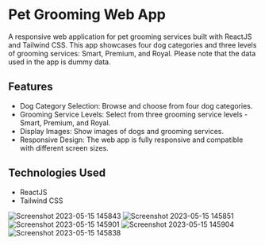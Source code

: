 # Pet Grooming Web App

A responsive web application for pet grooming services built with ReactJS and Tailwind CSS. This app showcases four dog categories and three levels of grooming services: Smart, Premium, and Royal. Please note that the data used in the app is dummy data.

## Features

- Dog Category Selection: Browse and choose from four dog categories.
- Grooming Service Levels: Select from three grooming service levels - Smart, Premium, and Royal.
- Display Images: Show images of dogs and grooming services.
- Responsive Design: The web app is fully responsive and compatible with different screen sizes.

## Technologies Used

- ReactJS
- Tailwind CSS

![Screenshot 2023-05-15 145843](https://github.com/tushar-upadhya/pet-grooming/assets/113006456/57a97203-f45c-4ace-8875-c2eae9e3e00e)
![Screenshot 2023-05-15 145851](https://github.com/tushar-upadhya/pet-grooming/assets/113006456/1aa8d837-eb86-4589-b180-8833a3f8a53c)
![Screenshot 2023-05-15 145901](https://github.com/tushar-upadhya/pet-grooming/assets/113006456/f62cf825-2ba6-49d5-ab04-afcad762f072)
![Screenshot 2023-05-15 145904](https://github.com/tushar-upadhya/pet-grooming/assets/113006456/d6f587c8-2076-4601-b272-23340d94c411)
![Screenshot 2023-05-15 145838](https://github.com/tushar-upadhya/pet-grooming/assets/113006456/f003a932-900a-47ec-8206-109f5b2a9b0f)

